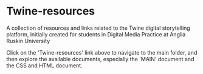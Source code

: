 # Twine-resources
A collection of resources and links related to the Twine digital storytelling platform, initially created for students in Digital Media Practice at Anglia Ruskin University

Click on the 'Twine-resources' link above to navigate to the main folder, and then explore the available documents, especially the 'MAIN' document and the CSS and HTML document.
